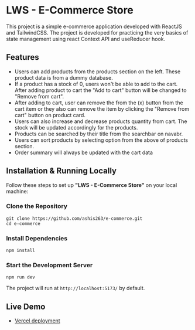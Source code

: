 <h1>LWS - E-Commerce Store</h1>

<p>This project is a simple e-commerce application developed with ReactJS and TailwindCSS. The project is developed for practicing the very basics of state management using react Context API and useReducer hook.</p>

<h2>Features</h2>
<ul>
  <li>Users can add products from the products section on the left. These product data is from a dummy database.</li>
  <li>If a product has a stock of 0, users won't be able to add to the cart. After adding product to cart the "Add to cart" button will be changed to "Remove from cart".</li>
  <li>After adding to cart, user can remove the from the (x) button from the cart item or they also can remove the item by clicking the "Remove from cart" button on product card.</li>
  <li>Users can also increase and decrease products quantity from cart. The stock will be updated accordingly for the products.</li>
  <li>Products can be searched by their title from the searchbar on navabr.</li>
  <li>Users can sort products by selecting option from the above of products section.</li>
  <li>Order summary will always be updated with the cart data</li>
</ul>

<h2>Installation & Running Locally</h2>
<p>Follow these steps to set up <strong>"LWS - E-Commerce Store"</strong> on your local machine:</p>

<h3>Clone the Repository</h3>
<pre><code>git clone https://github.com/ashis263/e-commerce.git
cd e-commerce</code></pre>

<h3>Install Dependencies</h3>
<pre><code>npm install</code></pre>

<h3>Start the Development Server</h3>
<pre><code>npm run dev</code></pre>
<p>The project will run at <code>http://localhost:5173/</code> by default.</p>

<h2>Live Demo</h2>
<ul>
  <li><a href="https://e-commerce-lyart-one-27.vercel.app/">Vercel deployment</a></li>
</ul>
